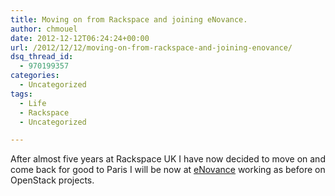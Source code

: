 ```yaml
---
title: Moving on from Rackspace and joining eNovance.
author: chmouel
date: 2012-12-12T06:24:24+00:00
url: /2012/12/12/moving-on-from-rackspace-and-joining-enovance/
dsq_thread_id:
  - 970199357
categories:
  - Uncategorized
tags:
  - Life
  - Rackspace
  - Uncategorized

---
```

After almost five years at Rackspace UK I have now decided to move on and come back for good to Paris I will be now at [eNovance][1] working as before on OpenStack projects.

 [1]: http://enovance.com/ "eNovance"